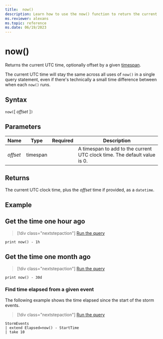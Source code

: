 ```yaml
---
title:  now()
description: Learn how to use the now() function to return the current UTC time.
ms.reviewer: alexans
ms.topic: reference
ms.date: 06/19/2023
---
```

# now()

Returns the current UTC time, optionally offset by a given [timespan](scalar-data-types/timespan.md).

The current UTC time will stay the same across all uses of `now()` in a single query statement, even if there's technically a small time difference between when each `now()` runs.

## Syntax

`now(`[ *offset* ]`)`

## Parameters

| Name | Type | Required | Description |
|--|--|--|--|
| *offset* | timespan | | A timespan to add to the current UTC clock time. The default value is 0.|

## Returns

The current UTC clock time, plus the *offset* time if provided, as a `datetime`.

## Example

## Get the time one hour ago

> [!div class="nextstepaction"]
> <a href="https://dataexplorer.azure.com/clusters/help/databases/Samples?query=H4sIAAAAAAAAAysoyswrUcjLL9fQVNBVMMwAAE8xOfIQAAAA" target="_blank">Run the query</a>

```kusto
print now() - 1h
```

## Get the time one month ago

> [!div class="nextstepaction"]
> <a href="https://dataexplorer.azure.com/clusters/help/databases/Samples?query=H4sIAAAAAAAAAysoyswrUcjLL9fQVNBVMDZIAQDOLKoPEQAAAA==" target="_blank">Run the query</a>

```kusto
print now() - 30d
```

### Find time elapsed from a given event

The following example shows the time elapsed since the start of the storm events.

> [!div class="nextstepaction"]
> <a href="https://dataexplorer.azure.com/clusters/help/databases/Samples?query=H4sIAAAAAAAAAwsuyS/KdS1LzSsp5qpRSK0oSc1LUXDNSSwoTk2xzcsv19BU0FUILkksKgnJzE0FKilJzE5VMDQAAK5wFN84AAAA" target="_blank">Run the query</a>

```kusto
StormEvents
| extend Elapsed=now() - StartTime
| take 10
```
